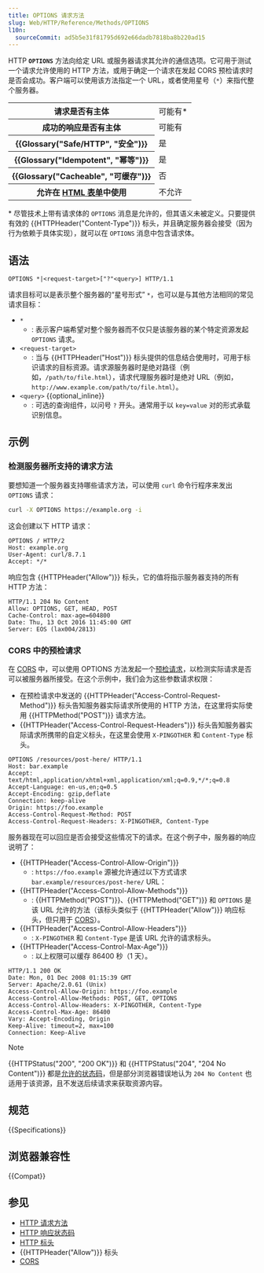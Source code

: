 ```yaml
---
title: OPTIONS 请求方法
slug: Web/HTTP/Reference/Methods/OPTIONS
l10n:
  sourceCommit: ad5b5e31f81795d692e66dadb7818ba8b220ad15
---
```


HTTP **`OPTIONS`** 方法向给定 URL 或服务器请求其允许的通信选项。它可用于测试一个请求允许使用的 HTTP 方法，或用于确定一个请求在发起 CORS 预检请求时是否会成功。客户端可以使用该方法指定一个 URL，或者使用星号（`*`）来指代整个服务器。

<table class="properties">
  <tbody>
    <tr>
      <th scope="row">请求是否有主体</th>
      <td>可能有*</td>
    </tr>
    <tr>
      <th scope="row">成功的响应是否有主体</th>
      <td>可能有</td>
    </tr>
    <tr>
      <th scope="row">{{Glossary("Safe/HTTP", "安全")}}</th>
      <td>是</td>
    </tr>
    <tr>
      <th scope="row">{{Glossary("Idempotent", "幂等")}}</th>
      <td>是</td>
    </tr>
    <tr>
      <th scope="row">{{Glossary("Cacheable", "可缓存")}}</th>
      <td>否</td>
    </tr>
    <tr>
      <th scope="row">
        允许在 <a href="/zh-CN/docs/Learn_web_development/Extensions/Forms">HTML 表单</a>中使用
      </th>
      <td>不允许</td>
    </tr>
  </tbody>
</table>

\* 尽管技术上带有请求体的 `OPTIONS` 消息是允许的，但其语义未被定义。只要提供有效的 {{HTTPHeader("Content-Type")}} 标头，并且确定服务器会接受（因为行为依赖于具体实现），就可以在 `OPTIONS` 消息中包含请求体。

## 语法

```http
OPTIONS *|<request-target>["?"<query>] HTTP/1.1
```

请求目标可以是表示整个服务器的“星号形式” `*`，也可以是与其他方法相同的常见请求目标：

- `*`
  - : 表示客户端希望对整个服务器而不仅只是该服务器的某个特定资源发起 `OPTIONS` 请求。
- `<request-target>`
  - : 当与 {{HTTPHeader("Host")}} 标头提供的信息结合使用时，可用于标识请求的目标资源。请求源服务器时是绝对路径（例如，`/path/to/file.html`），请求代理服务器时是绝对 URL（例如，`http://www.example.com/path/to/file.html`）。
- `<query>` {{optional_inline}}
  - : 可选的查询组件，以问号 `?` 开头。通常用于以 `key=value` 对的形式承载识别信息。

## 示例

### 检测服务器所支持的请求方法

要想知道一个服务器支持哪些请求方法，可以使用 `curl` 命令行程序来发出 `OPTIONS` 请求：

```bash
curl -X OPTIONS https://example.org -i
```

这会创建以下 HTTP 请求：

```http
OPTIONS / HTTP/2
Host: example.org
User-Agent: curl/8.7.1
Accept: */*
```

响应包含 {{HTTPHeader("Allow")}} 标头，它的值将指示服务器支持的所有 HTTP 方法：

```http
HTTP/1.1 204 No Content
Allow: OPTIONS, GET, HEAD, POST
Cache-Control: max-age=604800
Date: Thu, 13 Oct 2016 11:45:00 GMT
Server: EOS (lax004/2813)
```

### CORS 中的预检请求

在 [CORS](/zh-CN/docs/Web/HTTP/Guides/CORS) 中，可以使用 OPTIONS 方法发起一个[预检请求](/zh-CN/docs/Glossary/Preflight_request)，以检测实际请求是否可以被服务器所接受。在这个示例中，我们会为这些参数请求权限：

- 在预检请求中发送的 {{HTTPHeader("Access-Control-Request-Method")}} 标头告知服务器实际请求所使用的 HTTP 方法，在这里将实际使用 {{HTTPMethod("POST")}} 请求方法。
- {{HTTPHeader("Access-Control-Request-Headers")}} 标头告知服务器实际请求所携带的自定义标头，在这里会使用 `X-PINGOTHER` 和 `Content-Type` 标头。

```http
OPTIONS /resources/post-here/ HTTP/1.1
Host: bar.example
Accept: text/html,application/xhtml+xml,application/xml;q=0.9,*/*;q=0.8
Accept-Language: en-us,en;q=0.5
Accept-Encoding: gzip,deflate
Connection: keep-alive
Origin: https://foo.example
Access-Control-Request-Method: POST
Access-Control-Request-Headers: X-PINGOTHER, Content-Type
```

服务器现在可以回应是否会接受这些情况下的请求。在这个例子中，服务器的响应说明了：

- {{HTTPHeader("Access-Control-Allow-Origin")}}
  - : `https://foo.example` 源被允许通过以下方式请求 `bar.example/resources/post-here/` URL：
- {{HTTPHeader("Access-Control-Allow-Methods")}}
  - : {{HTTPMethod("POST")}}、{{HTTPMethod("GET")}} 和 `OPTIONS` 是该 URL 允许的方法（该标头类似于 {{HTTPHeader("Allow")}} 响应标头，但只用于 [CORS](/zh-CN/docs/Web/HTTP/Guides/CORS)）。
- {{HTTPHeader("Access-Control-Allow-Headers")}}
  - : `X-PINGOTHER` 和 `Content-Type` 是该 URL 允许的请求标头。
- {{HTTPHeader("Access-Control-Max-Age")}}
  - : 以上权限可以缓存 86400 秒（1 天）。

```http
HTTP/1.1 200 OK
Date: Mon, 01 Dec 2008 01:15:39 GMT
Server: Apache/2.0.61 (Unix)
Access-Control-Allow-Origin: https://foo.example
Access-Control-Allow-Methods: POST, GET, OPTIONS
Access-Control-Allow-Headers: X-PINGOTHER, Content-Type
Access-Control-Max-Age: 86400
Vary: Accept-Encoding, Origin
Keep-Alive: timeout=2, max=100
Connection: Keep-Alive
```

> [!NOTE]
> {{HTTPStatus("200", "200 OK")}} 和 {{HTTPStatus("204", "204 No Content")}} 都是[允许的状态码](https://fetch.spec.whatwg.org/#ref-for-ok-status)，但是部分浏览器错误地认为 `204 No Content` 也适用于该资源，且不发送后续请求来获取资源内容。

## 规范

{{Specifications}}

## 浏览器兼容性

{{Compat}}

## 参见

- [HTTP 请求方法](/zh-CN/docs/Web/HTTP/Reference/Methods)
- [HTTP 响应状态码](/zh-CN/docs/Web/HTTP/Reference/Status)
- [HTTP 标头](/zh-CN/docs/Web/HTTP/Reference/Headers)
- {{HTTPHeader("Allow")}} 标头
- [CORS](/zh-CN/docs/Web/HTTP/Guides/CORS)

